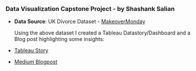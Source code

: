 ### Data Visualization Capstone Project - by Shashank Salian
- **Data Source**: UK Divorce Dataset - [MakeoverMonday](https://data.world/makeovermonday/2023w25)

  Using the above dataset I created a Tableau Datastory/Dashboard and a Blog post highlighting some insights:
- [Tableau Story](https://public.tableau.com/app/profile/shashank.s4018/viz/UK_Divorce_Dashboard/Divorce_Story?publish=yes) 
- [Medium Blogpost](https://medium.com/@srs.shashanks/this-is-what-the-divorce-numbers-in-england-wales-tells-us-6d386f0f9d6d)
